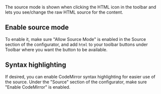 The source mode is shown when clicking the HTML icon in the toolbar and lets you see/change the raw HTML source for the content.

## Enable source mode

To enable it, make sure "Allow Source Mode" is enabled in the Source section of the configurator, and add `html` to your toolbar buttons under Toolbar where you want the button to be available. 

## Syntax highlighting

If desired, you can enable CodeMirror syntax highlighting for easier use of the source. Under the "Source" section of the configurator, make sure "Enable CodeMirror" is enabled.
